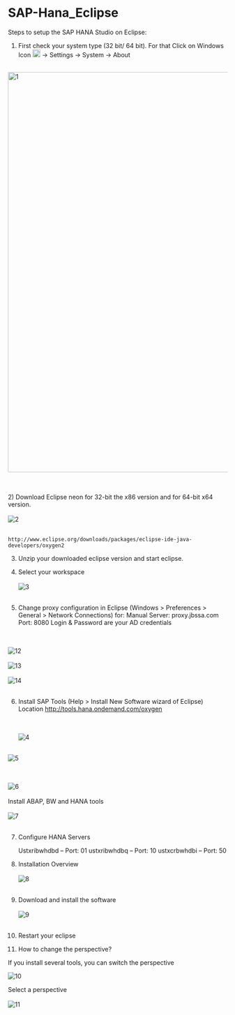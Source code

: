 # SAP-Hana_Eclipse

Steps to setup the SAP HANA Studio on Eclipse:

1) First check your system type (32 bit/ 64 bit). For that Click on Windows Icon  <img width="18" alt="icon" src="https://user-images.githubusercontent.com/30903014/60544011-06596600-9cd5-11e9-9a72-5b457ebb5f34.PNG">
 -> Settings -> System -> About
<br> <br>
<img width="918" alt="1" src="https://user-images.githubusercontent.com/30903014/60542667-b4631100-9cd1-11e9-8262-9923101ba0ca.png">

<br><br>
2) Download Eclipse neon for 32-bit the x86 version and for 64-bit x64 version.
<br><br>
![2](https://user-images.githubusercontent.com/30903014/60541082-fe49f800-9ccd-11e9-9ebd-c694b0a8a5a8.png)
<br><br>

	http://www.eclipse.org/downloads/packages/eclipse-ide-java-developers/oxygen2
	
3) Unzip your downloaded eclipse version and start eclipse.

4) Select your workspace
<br><br>
![3](https://user-images.githubusercontent.com/30903014/60541092-073ac980-9cce-11e9-9aa5-abcee70c1bda.png)
<br><br>

 
5) Change proxy configuration in Eclipse (Windows > Preferences > General > Network Connections) for:
	Manual
	Server: proxy.jbssa.com
	Port: 8080
	Login & Password are your AD credentials
	
 <br><br>
 ![12](https://user-images.githubusercontent.com/30903014/60541163-32bdb400-9cce-11e9-9b74-4a0f16c2f6c4.png)
<br><br>
![13](https://user-images.githubusercontent.com/30903014/60541169-36513b00-9cce-11e9-98c6-01d67df17df5.png)
<br><br>
![14](https://user-images.githubusercontent.com/30903014/60541178-3a7d5880-9cce-11e9-8742-f0156ec6d389.png)
<br><br>	

6) Install SAP Tools (Help > Install New Software wizard of Eclipse)
 Location http://tools.hana.ondemand.com/oxygen
	
	<br><br>
![4](https://user-images.githubusercontent.com/30903014/60541103-0c981400-9cce-11e9-8d95-553f9e8ceeac.png)
<br><br>

![5](https://user-images.githubusercontent.com/30903014/60541115-115cc800-9cce-11e9-9cac-1b45c74ca3e5.png)

<br><br>
![6](https://user-images.githubusercontent.com/30903014/60541119-1588e580-9cce-11e9-9a61-4eac26ab8693.png)
<br><br>
Install ABAP, BW and HANA tools
<br><br>
![7](https://user-images.githubusercontent.com/30903014/60541131-1de12080-9cce-11e9-8e07-8790e6eadd97.png)
<br><br>

7) Configure HANA Servers

	Ustxribwhdbd – Port: 01
	ustxribwhdbq – Port: 10
	ustxcrbwhdbi – Port: 50
 
8) Installation Overview
<br><br>
![8](https://user-images.githubusercontent.com/30903014/60541142-22a5d480-9cce-11e9-954b-c0ad9fd9d4e4.png)
 <br><br>

9) Download and install the software
<br><br>
![9](https://user-images.githubusercontent.com/30903014/60541147-26d1f200-9cce-11e9-9f81-7f3eb9c6b21e.png)
<br><br>

10) Restart your eclipse

11) How to change the perspective?
 
 If you install several tools, you can switch the perspective

 ![10](https://user-images.githubusercontent.com/30903014/60541155-2b96a600-9cce-11e9-95de-5ba889483980.png)

Select a perspective
<br><br>
![11](https://user-images.githubusercontent.com/30903014/60541158-2f2a2d00-9cce-11e9-9dcc-1903f5fb035a.png)
<br><br>





